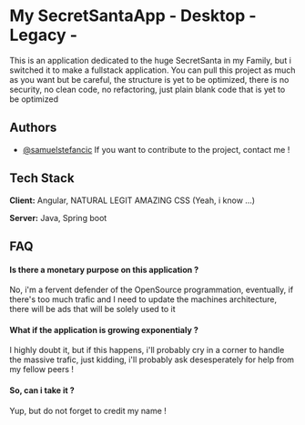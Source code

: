 
# My SecretSantaApp - Desktop - Legacy -


This is an application dedicated to the huge SecretSanta in my Family, but i switched it to make a fullstack application.
You can pull this project as much as you want but be careful, the structure is yet to be optimized, there is no security, no clean code, no refactoring, just plain blank code that is yet to be optimized


## Authors

- [@samuelstefancic](https://github.com/samuelstefancic)
If you want to contribute to the project, contact me !
## Tech Stack

**Client:** Angular, NATURAL LEGIT AMAZING CSS (Yeah, i know ...)

**Server:** Java, Spring boot


## FAQ

#### Is there a monetary purpose on this application ?

No, i'm a fervent defender of the OpenSource programmation, eventually, if there's too much trafic and I need to update the machines architecture, there will be ads that will be solely used to it

#### What if the application is growing exponentialy ?

I highly doubt it, but if this happens, i'll probably cry in a corner to handle the massive trafic, just kidding, i'll probably ask desesperately for help from my fellow peers ! 

#### So, can i take it ?

Yup, but do not forget to credit my name !
